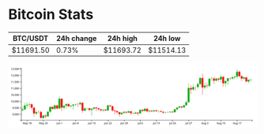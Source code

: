 # Bitcoin Stats

BTC/USDT|24h change|24h high|24h low|
|---|---|---|---|
|$11691.50|0.73%|$11693.72|$11514.13|

<img src="./chart.svg">
